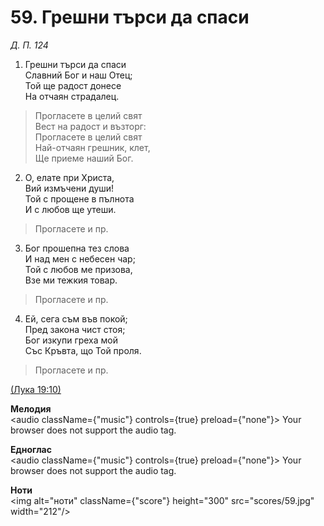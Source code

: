 # 59. Грешни търси да спаси  

*Д. П. 124*  

1. Грешни търси да спаси  
Славний Бог и наш Отец;  
Той ще радост донесе  
На отчаян страдалец.  

> Прогласете в целий свят  
> Вест на радост и възторг:  
> Прогласете в целий свят  
> Най-отчаян грешник, клет,  
> Ще приеме наший Бог.  

2. О, елате при Христа,  
Вий измъчени души!  
Той с прощене в пълнота  
И с любов ще утеши.  

> Прогласете и пр.  

3. Бог прошепна тез слова  
И над мен с небесен чар;  
Той с любов ме призова,  
Взе ми тежкия товар.  

> Прогласете и пр.  

4. Ей, сега съм във покой;  
Пред закона чист стоя;  
Бог изкупи греха мой  
Със Кръвта, що Той проля.  

> Прогласете и пр.  

[(Лука 19:10)](http://biblia.bg/index.php?k=42&g=19&s=10)  

__Мелодия__  
<audio className={"music"} controls={true} preload={"none"}><source src="mp3/59.mp3" type="audio/mpeg"/>
Your browser does not support the audio tag.
</audio>  

__Едноглас__  
<audio className={"music"} controls={true} preload={"none"}><source src="transp/59.mp3" type="audio/mpeg"/>
Your browser does not support the audio tag.
</audio>  

__Ноти__  
<img alt="ноти" className={"score"} height="300" src="scores/59.jpg" width="212"/>
